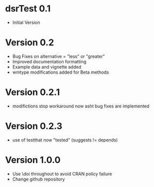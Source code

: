 # dsrTest 0.1

- Initial Version

# Version 0.2

- Bug Fixes on alternative = "less" or "greater"
- Improved documentation formatting
- Example data and vignette added
- wmtype modifications added for Beta methods

# Version 0.2.1

- modifictions stop workaround now asht bug fixes are implemented

# Version 0.2.3

- use of testthat now "tested" (suggests != depends)

# Version 1.0.0

- Use \doi throughout to avoid CRAN policy failure
- Change github repository